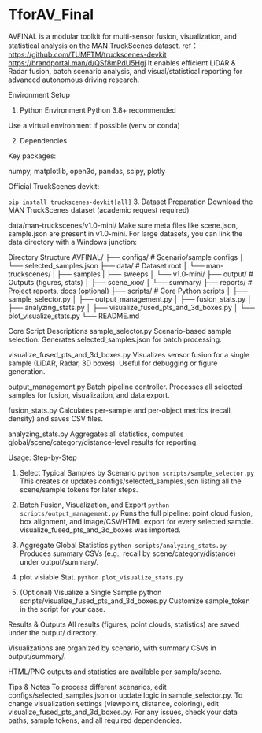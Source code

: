 # TforAV_Final
AVFINAL is a modular toolkit for multi-sensor fusion, visualization, and statistical analysis on the MAN TruckScenes dataset.
ref：https://github.com/TUMFTM/truckscenes-devkit   https://brandportal.man/d/QSf8mPdU5Hgj
It enables efficient LiDAR & Radar fusion, batch scenario analysis, and visual/statistical reporting for advanced autonomous driving research.


Environment Setup
1. Python Environment
Python 3.8+ recommended

Use a virtual environment if possible (venv or conda)

2. Dependencies

Key packages:

numpy, matplotlib, open3d, pandas, scipy, plotly

Official TruckScenes devkit:

```pip install truckscenes-devkit[all]```
3. Dataset Preparation
Download the MAN TruckScenes dataset (academic request required)

data/man-truckscenes/v1.0-mini/
Make sure meta files like scene.json, sample.json are present in v1.0-mini.
For large datasets, you can link the data directory with a Windows junction:

Directory Structure
AVFINAL/
├── configs/                      # Scenario/sample configs
│   └── selected_samples.json
├── data/                         # Dataset root
│   └── man-truckscenes/
|       ├── samples
|       ├── sweeps
│       └── v1.0-mini/
├── output/                       # Outputs (figures, stats)
│   ├── scene_xxx/
│   └── summary/
├── reports/                      # Project reports, docs (optional)
├── scripts/                      # Core Python scripts
│   ├── sample_selector.py
│   ├── output_management.py
│   ├── fusion_stats.py
│   ├── analyzing_stats.py
│   ├── visualize_fused_pts_and_3d_boxes.py
│   └── plot_visualize_stats.py
└── README.md

Core Script Descriptions
sample_selector.py
Scenario-based sample selection. Generates selected_samples.json for batch processing.

visualize_fused_pts_and_3d_boxes.py
Visualizes sensor fusion for a single sample (LiDAR, Radar, 3D boxes). Useful for debugging or figure generation.

output_management.py
Batch pipeline controller. Processes all selected samples for fusion, visualization, and data export.

fusion_stats.py
Calculates per-sample and per-object metrics (recall, density) and saves CSV files.

analyzing_stats.py
Aggregates all statistics, computes global/scene/category/distance-level results for reporting.



Usage: Step-by-Step
1. Select Typical Samples by Scenario
```python scripts/sample_selector.py```
This creates or updates configs/selected_samples.json listing all the scene/sample tokens for later steps.

2. Batch Fusion, Visualization, and Export
```python scripts/output_management.py```
Runs the full pipeline: point cloud fusion, box alignment, and image/CSV/HTML export for every selected sample. visualize_fused_pts_and_3d_boxes was imported.

3. Aggregate Global Statistics
```python scripts/analyzing_stats.py```
Produces summary CSVs (e.g., recall by scene/category/distance) under output/summary/.

4. plot visiable Stat.
```python plot_visualize_stats.py```

5. (Optional) Visualize a Single Sample
python scripts/visualize_fused_pts_and_3d_boxes.py
Customize sample_token in the script for your case.

Results & Outputs
All results (figures, point clouds, statistics) are saved under the output/ directory.

Visualizations are organized by scenario, with summary CSVs in output/summary/.

HTML/PNG outputs and statistics are available per sample/scene.


Tips & Notes
To process different scenarios, edit configs/selected_samples.json or update logic in sample_selector.py.
To change visualization settings (viewpoint, distance, coloring), edit visualize_fused_pts_and_3d_boxes.py.
For any issues, check your data paths, sample tokens, and all required dependencies.

